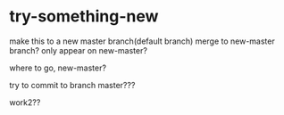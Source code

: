 # try-something-new
make this to a new master branch(default branch)
merge to new-master branch?
only appear on new-master?

where to go, new-master?

try to commit to branch master???

work2??
